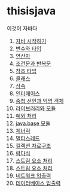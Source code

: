 # thisisjava
이것이 자바다
1. [자바 시작하기]()
2. [변수와 타입]()
3. [연산자]()
4. [조건문과 반복문]()
5. [참조 타입]()
6. [클래스]()
7. [상속]()
8. [인터페이스]()
9. [중첩 선언과 익명 객체]()
10. [라이브러리와 모듈]()
11. [예외 처리]()
12. [java.base 모듈]()
13. [제너릭]()
14. [멀티스레드]()
15. [컬렉션 자료구조]()
16. [람다식]()
17. [스트림 요소 처리]()
18. [스트림 요소 처리]()
19. [네트워크 입출력]()
20. [데이터베이스 입출력]()

